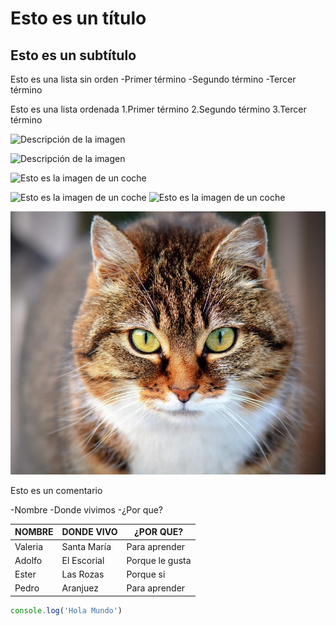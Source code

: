 # Esto es un título
## Esto es un subtítulo

 Esto es una lista sin orden
 -Primer término
 -Segundo término
 -Tercer término

 Esto es una lista ordenada
 1.Primer término
 2.Segundo término
 3.Tercer término

![Descripción de la imagen](https://media.revistagq.com/photos/5ca5e602944b834654eb8fe6/16:9/w_2580,c_limit/los_10_coches_mas_caros_del_mundo_131086603.jpg)

![Descripción de la imagen](https://media.revistagq.com/photos/5ca5efbf4c7adb0cc800d0dc/master/pass/coches_instagram_1493.jpg)

![Esto es la imagen de un coche](https://static1.abc.es/media/summum/2019/12/08/lamborghini-abandonado-krdB--620x349@abc.jpg)

![Esto es la imagen de un coche](lamborghini-abandonado-krdB--620x349@abc.jpg)
![Esto es la imagen de un coche](comparativa-coches-biturbo.82840439.jpg)

![Esto es la imagen de un coche](./imagenes/gatos.png)

<!--Esto es un comentario -->
Esto es un comentario

-Nombre
-Donde vivimos
-¿Por que?


| NOMBRE | DONDE VIVO | ¿POR QUE? |
|--|--| --|
| Valeria | Santa María | Para aprender |
| Adolfo | El Escorial | Porque le gusta |
| Ester | Las Rozas | Porque si |
| Pedro | Aranjuez | Para aprender |

```js
console.log('Hola Mundo')


```

